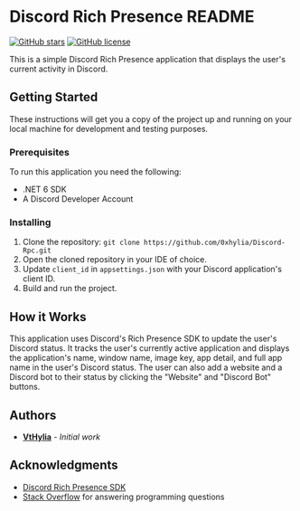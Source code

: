 # Discord Rich Presence README
[![GitHub stars](https://img.shields.io/github/stars/0xhylia/Discord-Rpc.svg)](https://github.com/0xhylia/Discord-Rpc/stargazers)
[![GitHub license](https://img.shields.io/github/license/0xhylia/Discord-Rpc.svg)](https://github.com/0xhylia/Discord-Rpc/blob/master/LICENSE)

This is a simple Discord Rich Presence application that displays the user's current activity in Discord.

## Getting Started
These instructions will get you a copy of the project up and running on your local machine for development and testing purposes.

### Prerequisites
To run this application you need the following:
- .NET 6 SDK
- A Discord Developer Account

### Installing
1. Clone the repository: `git clone https://github.com/0xhylia/Discord-Rpc.git`
2. Open the cloned repository in your IDE of choice.
3. Update `client_id` in `appsettings.json` with your Discord application's client ID.
4. Build and run the project.

## How it Works
This application uses Discord's Rich Presence SDK to update the user's Discord status. It tracks the user's currently active application and displays the application's name, window name, image key, app detail, and full app name in the user's Discord status. The user can also add a website and a Discord bot to their status by clicking the "Website" and "Discord Bot" buttons.

## Authors
- **[VtHylia](https://twitter.com/VtHylia)** - *Initial work*

## Acknowledgments
- [Discord Rich Presence SDK](https://discord.com/developers/docs/rich-presence/overview)
- [Stack Overflow](https://stackoverflow.com/) for answering programming questions
